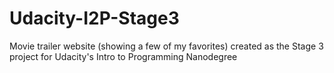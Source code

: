 # Udacity-I2P-Stage3
Movie trailer website (showing a few of my favorites) created as the Stage 3 project for Udacity's Intro to Programming Nanodegree
